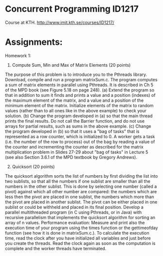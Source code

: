 Concurrent Programming ID1217
=============================

Course at KTH. 
http://www.imit.kth.se/courses/ID1217/

Assignments:
============

Homework 1:

1. Compute Sum, Min and Max of Matrix Elements (20 points)

The purpose of this problem is to introduce you to the Pthreads library.
Download, compile and run a program matrixSum.c. The program computes a sum of matrix elements in parallel using Pthreads. It is described in Ch 5 of the MPD book (see Figure 5.18 on page 248).
(a) Extend the program so that in addition to sum it finds and prints a value and a position (indexes) of the maximum element of the matrix, and a value and a position of the minimum element of the matrix.  Initialize elements of the matrix to random values (rather than to all ones like in the above example) to check your solution. 
(b) Change the program developed in (a) so that the main thread prints the final results. Do not call the Barrier function, and do not use arrays for partial results, such as  sums in the above example.
(c) Change the program developed in (b) so that it uses a "bag of tasks" that is represented as a row counter, which is initialized to 0. A worker gets a task (i.e. the number of the row to process) out of the bag by reading a value of the counter and incrementing the counter as described for the matrix multiplication problem in Slides 27-29 about "bag of tasks" in Lecture 5  (see also Section 3.6.1 of the MPD textbook by Gregory Andrews). 


2. Quicksort (20 points)

The quicksort algorithm sorts the list of numbers by first dividing the list into two sublists, so that all the numbers if one sublist  are smaller than all the numbers in the other sublist. This is done by selecting one number (called a pivot) against which all other number are compared: the numbers which are less then the pivot are placed in one sublist, the numbers which more than the pivot are placed in another sublist. The pivot can be either placed in one sublist or could be withheld and placed in its final position. Develop a parallel multithreaded program (in C using Pthreads, or in Java) with recursive parallelism that implements the quicksort algorithm for sorting an array of n values. Performance evaluation: Measure and print also the execution time of your program using the times function or the gettimeofday function (see how it is done in matrixSum.c.). To calculate the execution time, read the clock after you have initialized all variables and just before you create the threads. Read the clock again as soon as the computation is complete and the worker threads have terminated.

